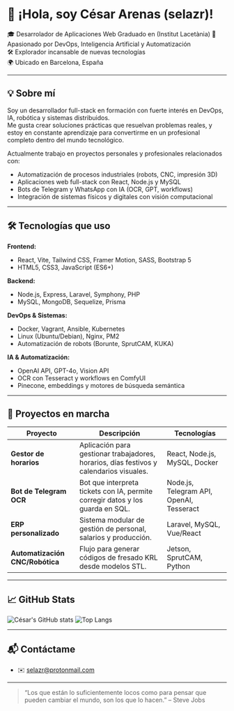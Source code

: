 # 👋 ¡Hola, soy César Arenas (selazr)!

🎓 Desarrolador de Aplicaciones Web Graduado en (Institut Lacetània)
🚀 Apasionado por DevOps, Inteligencia Artificial y Automatización  
🛠️ Explorador incansable de nuevas tecnologías  
🌍 Ubicado en Barcelona, España

---

## 💡 Sobre mí

Soy un desarrollador full-stack en formación con fuerte interés en DevOps, IA, robótica y sistemas distribuidos.  
Me gusta crear soluciones prácticas que resuelvan problemas reales, y estoy en constante aprendizaje para convertirme en un profesional completo dentro del mundo tecnológico.

Actualmente trabajo en proyectos personales y profesionales relacionados con:

- Automatización de procesos industriales (robots, CNC, impresión 3D)
- Aplicaciones web full-stack con React, Node.js y MySQL
- Bots de Telegram y WhatsApp con IA (OCR, GPT, workflows)
- Integración de sistemas físicos y digitales con visión computacional

---

## 🛠️ Tecnologías que uso

**Frontend:**
- React, Vite, Tailwind CSS, Framer Motion, SASS, Bootstrap 5
- HTML5, CSS3, JavaScript (ES6+)

**Backend:**
- Node.js, Express, Laravel, Symphony, PHP
- MySQL, MongoDB, Sequelize, Prisma

**DevOps & Sistemas:**
- Docker, Vagrant, Ansible, Kubernetes
- Linux (Ubuntu/Debian), Nginx, PM2
- Automatización de robots (Borunte, SprutCAM, KUKA)

**IA & Automatización:**
- OpenAI API, GPT-4o, Vision API
- OCR con Tesseract y workflows en ComfyUI
- Pinecone, embeddings y motores de búsqueda semántica

---

## 📌 Proyectos en marcha

| Proyecto | Descripción | Tecnologías |
|---------|-------------|-------------|
| **Gestor de horarios** | Aplicación para gestionar trabajadores, horarios, días festivos y calendarios visuales. | React, Node.js, MySQL, Docker |
| **Bot de Telegram OCR** | Bot que interpreta tickets con IA, permite corregir datos y los guarda en SQL. | Node.js, Telegram API, OpenAI, Tesseract |
| **ERP personalizado** | Sistema modular de gestión de personal, salarios y producción. | Laravel, MySQL, Vue/React |
| **Automatización CNC/Robótica** | Flujo para generar códigos de fresado KRL desde modelos STL. | Jetson, SprutCAM, Python |

---

## 📈 GitHub Stats

![César's GitHub stats](https://github-readme-stats.vercel.app/api?username=selazr&show_icons=true&theme=tokyonight)
![Top Langs](https://github-readme-stats.vercel.app/api/top-langs/?username=selazr&layout=compact&theme=tokyonight)

---

## 📬 Contáctame

- ✉️ selazr@protonmail.com

---
> “Los que están lo suficientemente locos como para pensar que pueden cambiar el mundo, son los que lo hacen.” – Steve Jobs
